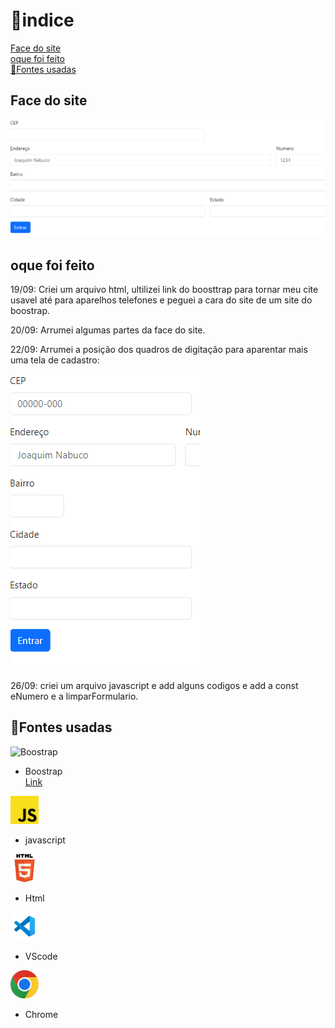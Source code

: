 # 📂indice

[Face do site](#face-do-site) <br>
[oque foi feito](#oque-foi-feito) <br>
[🔗Fontes usadas](#fontes-usadas) <br>

## Face do site
![img](img/Captura%20de%20tela%202023-09-20%20123906.png)

## oque foi feito

19/09: Criei um arquivo html, ultilizei link do boosttrap para tornar meu cite usavel até para aparelhos telefones e peguei a cara do site de um site do boostrap.

20/09: Arrumei algumas partes da face do site.

22/09: Arrumei a posição dos quadros de digitação para aparentar mais uma tela de cadastro:


![img](img/imgcell.png)

26/09: criei um arquivo javascript e add alguns codigos e add a const eNumero e a limparFormulario.

## 🔗Fontes usadas

![Boostrap](https://img.shields.io/badge/Bootstrap-563D7C?style=for-the-badge&logo=bootstrap&logoColor=white) <br>
* Boostrap <br>
[Link](https://getbootstrap.com/docs/5.0/forms/layout/)

<img src="img/java.png" width="45px"><br>
* javascript

<img src="img/html.png" width="45px"><br>
* Html

<img src="img/vscode.jpg" width="45px"><br>
* VScode

<img src="img/chrome.jpg" width="45px"><br>
* Chrome